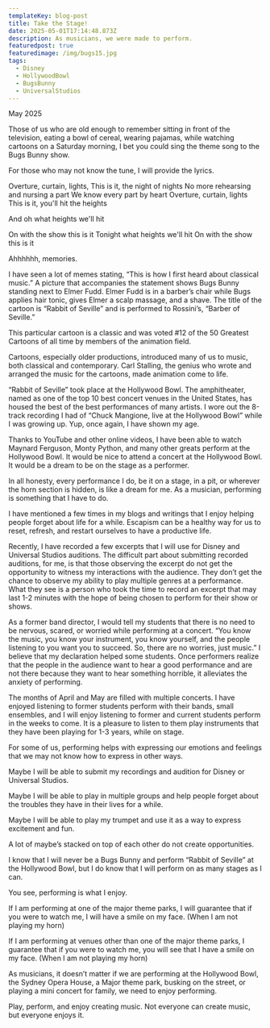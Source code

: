```yaml
---
templateKey: blog-post
title: Take the Stage!
date: 2025-05-01T17:14:48.873Z
description: As musicians, we were made to perform.
featuredpost: true
featuredimage: /img/bugs15.jpg
tags:
  - Disney
  - HollywoodBowl
  - BugsBunny
  - UniversalStudios
---
```

May 2025

Those of us who are old enough to remember sitting in front of the television, eating a bowl of cereal, wearing pajamas, while watching cartoons on a Saturday morning, I bet you could sing the theme song to the Bugs Bunny show.

For those who may not know the tune, I will provide the lyrics.

Overture, curtain, lights,
This is it, the night of nights
No more rehearsing and nursing a part
We know every part by heart
Overture, curtain, lights
This is it, you'll hit the heights

And oh what heights we'll hit

On with the show this is it
Tonight what heights we'll hit
On with the show this is it

Ahhhhhh, memories.  

I have seen a lot of memes stating, “This is how I first heard about classical music.”  A picture that accompanies the statement shows Bugs Bunny standing next to Elmer Fudd.  Elmer Fudd is in a barber’s chair while Bugs applies hair tonic, gives Elmer a scalp massage, and a shave.  The title of the cartoon is “Rabbit of Seville” and is performed to Rossini’s, “Barber of Seville.”

This particular cartoon is a classic and was voted #12 of the 50 Greatest Cartoons of all time by members of the animation field.  

Cartoons, especially older productions, introduced many of us to music, both classical and contemporary.  Carl Stalling, the genius who wrote and arranged the music for the cartoons, made animation come to life.

“Rabbit of Seville” took place at the Hollywood Bowl.  The amphitheater, named as one of the top 10 best concert venues in the United States, has housed the best of the best performances of many artists.  I wore out the 8-track recording I had of “Chuck Mangione, live at the Hollywood Bowl” while I was growing up.  Yup, once again, I have shown my age.

Thanks to YouTube and other online videos, I have been able to watch Maynard Ferguson, Monty Python, and many other greats perform at the Hollywood Bowl.  It would be nice to attend a concert at the Hollywood Bowl.  It would be a dream to be on the stage as a performer.

In all honesty, every performance I do, be it on a stage, in a pit, or wherever the horn section is hidden, is like a dream for me.  As a musician, performing is something that I have to do.

I have mentioned a few times in my blogs and writings that I enjoy helping people forget about life for a while.  Escapism can be a healthy way for us to reset, refresh, and restart ourselves to have a productive life.

Recently, I have recorded a few excerpts that I will use for Disney and Universal Studios auditions.  The difficult part about submitting recorded auditions, for me, is that those observing the excerpt do not get the opportunity to witness my interactions with the audience.  They don’t get the chance to observe my ability to play multiple genres at a performance.  What they see is a person who took the time to record an excerpt that may last 1-2 minutes with the hope of being chosen to perform for their show or shows.  

As a former band director, I would tell my students that there is no need to be nervous, scared, or worried while performing at a concert.  “You know the music, you know your instrument, you know yourself, and the people listening to you want you to succeed.  So, there are no worries, just music.”  I believe that my declaration helped some students.  Once performers realize that the people in the audience want to hear a good performance and are not there because they want to hear something horrible, it alleviates the anxiety of performing.

The months of April and May are filled with multiple concerts.  I have enjoyed listening to former students perform with their bands, small ensembles, and I will enjoy listening to former and current students perform in the weeks to come.  It is a pleasure to listen to them play instruments that they have been playing for 1-3 years, while on stage.  

For some of us, performing helps with expressing our emotions and feelings that we may not know how to express in other ways.

Maybe I will be able to submit my recordings and audition for Disney or Universal Studios.

Maybe I will be able to play in multiple groups and help people forget about the troubles they have in their lives for a while.

Maybe I will be able to play my trumpet and use it as a way to express excitement and fun.

A lot of maybe’s stacked on top of each other do not create opportunities.  

I know that I will never be a Bugs Bunny and perform “Rabbit of Seville” at the Hollywood Bowl, but I do know that I will perform on as many stages as I can.  

You see, performing is what I enjoy.

If I am performing at one of the major theme parks, I will guarantee that if you were to watch me, I will have a smile on my face.  (When I am not playing my horn)

If I am performing at venues other than one of the major theme parks, I guarantee that if you were to watch me, you will see that I have a smile on my face. (When I am not playing my horn)

As musicians, it doesn’t matter if we are performing at the Hollywood Bowl, the Sydney Opera House,  a Major theme park, busking on the street, or playing a mini concert for family, we need to enjoy performing.  

Play, perform, and enjoy creating music.  Not everyone can create music, but everyone enjoys it.